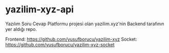 # yazilim-xyz-api

Yazılım Soru Cevap Platformu projesi olan yazilim.xyz'nin Backend tarafının yer aldığı repo.

Frontend: https://github.com/yusufborucu/yazilim-xyz
Socket: https://github.com/yusufborucu/yazilim-xyz-socket
